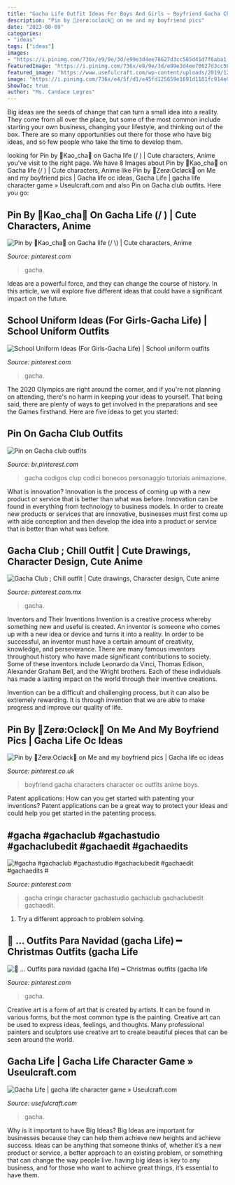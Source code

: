 ```yaml
---
title: "Gacha Life Outfit Ideas For Boys And Girls ~ Boyfriend Gacha Characters Character Oc Outfits Anime Boys"
description: "Pin by 🤍zerø:ocløck🖤 on me and my boyfriend pics"
date: "2023-08-09"
categories:
- "ideas"
tags: ["ideas"]
images:
- "https://i.pinimg.com/736x/e9/9e/3d/e99e3d4ee78627d3cc585d41d7f6aba1.jpg"
featuredImage: "https://i.pinimg.com/736x/e9/9e/3d/e99e3d4ee78627d3cc585d41d7f6aba1.jpg"
featured_image: "https://www.usefulcraft.com/wp-content/uploads/2019/12/gacha-life-15.jpg"
image: "https://i.pinimg.com/736x/e4/5f/d1/e45fd125659e1691d1181fc914e04f0b.jpg"
ShowToc: true
author: "Ms. Candace Legros"
---
```



Big ideas are the seeds of change that can turn a small idea into a reality. They come from all over the place, but some of the most common include starting your own business, changing your lifestyle, and thinking out of the box. There are so many opportunities out there for those who have big ideas, and so few people who take the time to develop them.

	

		
looking for Pin by 🖕Kao_cha🖕 on Gacha life (/ \) | Cute characters, Anime you've visit to the right page. We have 8 Images about Pin by 🖕Kao_cha🖕 on Gacha life (/ \) | Cute characters, Anime like Pin by 🤍Zerø:Ocløck🖤 on Me and my boyfriend pics | Gacha life oc ideas, Gacha Life | gacha life character game » Useulcraft.com and also Pin on Gacha club outfits. Here you go:
		
    
## Pin By 🖕Kao_cha🖕 On Gacha Life (/ \) | Cute Characters, Anime

<img loading=lazy src="https://i.pinimg.com/originals/c9/98/75/c9987518520f7d2175a265e86a474243.jpg" onerror="this.onerror=null;this.src='https://tse1.mm.bing.net/th?id=OIP.LcOCEcbCA1e8N1PHxCcoSQHaNB&amp;pid=15.1';" alt="Pin by 🖕Kao_cha🖕 on Gacha life (/ \) | Cute characters, Anime">

_Source: pinterest.com_

>gacha. 

	

Ideas are a powerful force, and they can change the course of history. In this article, we will explore five different ideas that could have a significant impact on the future.

    
## School Uniform Ideas (For Girls-Gacha Life) | School Uniform Outfits

<img loading=lazy src="https://i.pinimg.com/736x/df/93/49/df9349a2646de6d81588c7dd2b7480a9.jpg" onerror="this.onerror=null;this.src='https://tse2.mm.bing.net/th?id=OIP._XdVGn_5KgVdf3ziUJqnfgHaEK&amp;pid=15.1';" alt="School Uniform Ideas (For Girls-Gacha Life) | School uniform outfits">

_Source: pinterest.com_

>gacha. 

	

The 2020 Olympics are right around the corner, and if you're not planning on attending, there's no harm in keeping your ideas to yourself. That being said, there are plenty of ways to get involved in the preparations and see the Games firsthand. Here are five ideas to get you started: 

    
## Pin On Gacha Club Outfits

<img loading=lazy src="https://i.pinimg.com/736x/e4/5f/d1/e45fd125659e1691d1181fc914e04f0b.jpg" onerror="this.onerror=null;this.src='https://tse2.mm.bing.net/th?id=OIP.OcTSDec1wP3bl33kUOgCfAHaHT&amp;pid=15.1';" alt="Pin on Gacha club outfits">

_Source: br.pinterest.com_

>gacha codigos clup codici bonecos personaggio tutoriais animazione. 

	

What is innovation?
Innovation is the process of coming up with a new product or service that is better than what was before. Innovation can be found in everything from technology to business models. In order to create new products or services that are innovative, businesses must first come up with aide conception and then develop the idea into a product or service that is better than what was before.

    
## Gacha Club ; Chill Outfit | Cute Drawings, Character Design, Cute Anime

<img loading=lazy src="https://i.pinimg.com/736x/1a/11/95/1a1195b6a889a6d18019a993469d6e42.jpg" onerror="this.onerror=null;this.src='https://tse4.mm.bing.net/th?id=OIP.UXDaV6ufx20aG2fj7GkDgwHaNe&amp;pid=15.1';" alt="Gacha Club ; Chill outfit | Cute drawings, Character design, Cute anime">

_Source: pinterest.com.mx_

>gacha. 

	

Inventors and Their Inventions
Invention is a creative process whereby something new and useful is created. An inventor is someone who comes up with a new idea or device and turns it into a reality. In order to be successful, an inventor must have a certain amount of creativity, knowledge, and perseverance.
There are many famous inventors throughout history who have made significant contributions to society. Some of these inventors include Leonardo da Vinci, Thomas Edison, Alexander Graham Bell, and the Wright brothers. Each of these individuals has made a lasting impact on the world through their inventive creations.

Invention can be a difficult and challenging process, but it can also be extremely rewarding. It is through invention that we are able to make progress and improve our quality of life.

    
## Pin By 🤍Zerø:Ocløck🖤 On Me And My Boyfriend Pics | Gacha Life Oc Ideas

<img loading=lazy src="https://i.pinimg.com/736x/03/e2/75/03e275d599f86ab9613ca49541730235.jpg" onerror="this.onerror=null;this.src='https://tse2.mm.bing.net/th?id=OIP.ql6DKBQgZ_84l2WAwHSANwHaII&amp;pid=15.1';" alt="Pin by 🤍Zerø:Ocløck🖤 on Me and my boyfriend pics | Gacha life oc ideas">

_Source: pinterest.co.uk_

>boyfriend gacha characters character oc outfits anime boys. 

	

Patent applications: How can you get started with patenting your inventions?
Patent applications can be a great way to protect your ideas and could help you get started in the patenting process.

    
## #gacha #gachaclub #gachastudio #gachaclubedit #gachaedit #gachaedits #

<img loading=lazy src="https://i.pinimg.com/736x/29/14/d1/2914d18a0607b0509a138958a6d96803.jpg" onerror="this.onerror=null;this.src='https://tse1.mm.bing.net/th?id=OIP.vqoQTd-EVKZP8Vo0VDrufAHaHY&amp;pid=15.1';" alt="#gacha #gachaclub #gachastudio #gachaclubedit #gachaedit #gachaedits #">

_Source: pinterest.com_

>gacha cringe character gachastudio gachaclub gachaclubedit gachaedit. 

	

1. Try a different approach to problem solving.

    
## 🎄 … Outfits Para Navidad (gacha Life) ━ Christmas Outfits (gacha Life

<img loading=lazy src="https://i.pinimg.com/736x/e9/9e/3d/e99e3d4ee78627d3cc585d41d7f6aba1.jpg" onerror="this.onerror=null;this.src='https://tse3.mm.bing.net/th?id=OIP.fScLz5_HTCwHGIVJS2XXPQHaEK&amp;pid=15.1';" alt="🎄 … Outfits para navidad (gacha life) ━ Christmas outfits (gacha life">

_Source: pinterest.com_

>gacha. 

	

Creative art is a form of art that is created by artists. It can be found in various forms, but the most common type is the painting. Creative art can be used to express ideas, feelings, and thoughts. Many professional painters and sculptors use creative art to create beautiful pieces that can be seen around the world.

    
## Gacha Life | Gacha Life Character Game » Useulcraft.com

<img loading=lazy src="https://www.usefulcraft.com/wp-content/uploads/2019/12/gacha-life-15.jpg" onerror="this.onerror=null;this.src='https://tse4.mm.bing.net/th?id=OIP.eg4pHSrp1GUm6msk9ZDCTgHaHa&amp;pid=15.1';" alt="Gacha Life | gacha life character game » Useulcraft.com">

_Source: usefulcraft.com_

>gacha. 

	

Why is it important to have Big Ideas?
Big Ideas are important for businesses because they can help them achieve new heights and achieve success. ideas can be anything that someone thinks of, whether it’s a new product or service, a better approach to an existing problem, or something that can change the way people live. having big ideas is key to any business, and for those who want to achieve great things, it’s essential to have them.


